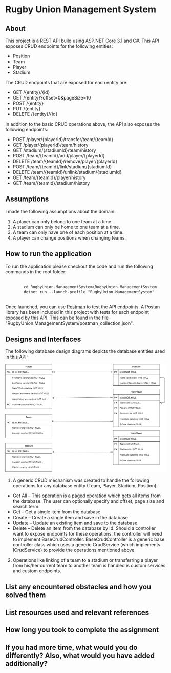 # Rugby Union Management System

<h2>About</h2>

This project is a REST API build using ASP.NET Core 3.1 and C#. This API exposes CRUD endpoints for the following entities:

* Position
* Team
* Player
* Stadium

The CRUD endpoints that are exposed for each entity are:

* GET 		/{entity}/{id}
* GET 		/{entity}?offset=0&pageSize=10
* POST 		/{entity}
* PUT 		/{entity}
* DELETE 	/{entity}/{id}

In addition to the basic CRUD operations above, the API also exposes the following endpoints:

* POST		/player/{playerId}/transfer/team/{teamId}
* GET		/player/{playerId}/team/history
* GET 		/stadium/{stadiumId}/team/history
* POST		/team/{teamId}/add/player/{playerId}
* DELETE	/team/{teamId}/remove/player/{playerId}
* POST		/team/{teamId}/link/stadium/{stadiumId}
* DELETE	/team/{teamId}/unlink/stadium/{stadiumId}
* GET		/team/{teamId}/player/history
* GET		/team/{teamId}/stadium/history

<h2>Assumptions</h2>

I made the following assumptions about the domain:

1.	A player can only belong to one team at a time.
2.	A stadium can only be home to one team at a time.
3.	A team can only have one of each position at a time.
4.	A player can change positions when changing teams.

<h2>How to run the application</h2>

To run the application please checkout the code and run the following commands in the root folder:

<pre>
	<code>
		cd RugbyUnion.ManagementSystem\RugbyUnion.ManagementSystem
		dotnet run --launch-profile "RugbyUnion.ManagementSystem"
	</code>
</pre>

Once launched, you can use [Postman](https://www.postman.com/) to test the API endpoints. A Postan library has been included in this project with tests for each endpoint exposed by this API. This can be found in the file "RugbyUnion.ManagementSystem/postman_collection.json".

<h2>Designs and Interfaces</h2>

The following database design diagrams depicts the database entities used in this API:

![Database Diagram](db_diagram.png "Database Diagram")

1.	A generic CRUD mechanism was created to handle the following operations for any database entity (Team, Player, Stadium, Position):
* Get All – This operation is a paged operation which gets all items from the database. The user can optionally specify and offset, page size and search term.
* Get – Get a single item from the database
* Create – Create a single item and save in the database
* Update – Update an existing item and save to the database
* Delete – Delete an item from the database by Id.
Should a controller want to expose endpoints for these operations, the controller will need to implement BaseCrudController. BaseCrudController is a generic base controller class which uses a generic CrudService (which implements ICrudService) to provide the operations mentioned above. 

2.	Operations like linking of a team to a stadium or transferring a player from his/her current team to another team is handled is custom services and custom endpoints.

<h2>List any encountered obstacles and how you solved them</h2>

<h2>List resources used and relevant references</h2>

<h2>How long you took to complete the assignment</h2>

<h2>If you had more time, what would you do differently? Also, what would you have added additionally?</h2>